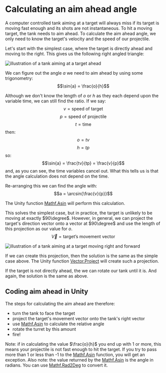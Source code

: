 # Calculating an aim ahead angle

A computer controlled tank aiming at a target will always miss if its target is moving fast enough and its shots are not instantaneous. To hit a moving target, the tank needs to aim ahead. To calculate the aim ahead angle, we only need to know the target's velocity and the speed of our projectile.

Let's start with the simplest case, where the target is directly ahead and moving to the right. This gives us the following right angled triangle:

![illustration of a tank aiming at a target ahead](https://github.com/LSBUSGP/AimAhead/assets/3679392/8c9e6151-04dc-4f80-b3d8-eb3ddea98beb)

We can figure out the angle $a$ we need to aim ahead by using some trigonometry:
$$\sin{a} = \frac{o}{h}$$

Although we don't know the length of $o$ or $h$ as they each depend upon the variable time, we can still find the ratio. If we say:
$$v = \text{speed of target}$$
$$p = \text{speed of projectile}$$
$$t = \text{time}$$
then:
$$o = tv$$
$$h = tp$$
so:
$$\sin{a} = \frac{tv}{tp} = \frac{v}{p}$$
and, as you can see, the time variables cancel out. What this tells us is that the angle calculation does not depend on the time.

Re-arranging this we can find the angle with:
$$a = \arcsin{\frac{v}{p}}$$

The Unity function [Mathf.Asin](https://docs.unity3d.com/2022.3/Documentation/ScriptReference/Mathf.Asin.html) will perform this calculation.
 
This solves the simplest case, but in practice, the target is unlikely to be moving at exactly $90\degree$. However, in general, we can project the target's direction vector onto a vector at $90\degree$ and use the length of this projection as our value for $o$.
$$\vec{V} = \text{target's movement vector}$$

![illustration of a tank aiming at a target moving right and forward](https://github.com/LSBUSGP/AimAhead/assets/3679392/a9734e7b-6c5c-4eed-b4ef-1d0d16adcdc1)

If we can create this projection, then the solution is the same as the simple case above. The Unity function [Vector.Project](https://docs.unity3d.com/2022.3/Documentation/ScriptReference/Vector3.Project.html) will create such a projection.

If the target is not directly ahead, the we can rotate our tank until it is. And again, the solution is the same as above.

## Coding aim ahead in Unity

The steps for calculating the aim ahead are therefore:

- turn the tank to face the target
- project the target's movement vector onto the tank's right vector
- use [Mathf.Asin](https://docs.unity3d.com/2022.3/Documentation/ScriptReference/Mathf.Asin.html) to calculate the relative angle
- rotate the turret by this amount
- fire!

Note: if in calculating the value $\frac{o}{h}$ you end up with 1 or more, this means your projectile is not fast enough to hit the target. If you try to pass more than 1 or less than -1 to the [Mathf.Asin](https://docs.unity3d.com/2022.3/Documentation/ScriptReference/Mathf.Asin.html) function, you will get an exception.
Also note: the value returned by the [Mathf.Asin](https://docs.unity3d.com/2022.3/Documentation/ScriptReference/Mathf.Asin.html) is the angle in radians. You can use [Mathf.Rad2Deg](https://docs.unity3d.com/2022.3/Documentation/ScriptReference/Mathf.Rad2Deg.html) to convert it.
